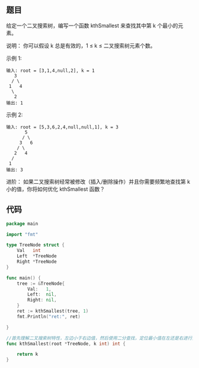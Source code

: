 ## 题目

给定一个二叉搜索树，编写一个函数 kthSmallest 来查找其中第 k 个最小的元素。

说明：
你可以假设 k 总是有效的，1 ≤ k ≤ 二叉搜索树元素个数。

示例 1:
~~~
输入: root = [3,1,4,null,2], k = 1
   3
  / \
 1   4
  \
   2
输出: 1
~~~
示例 2:
~~~
输入: root = [5,3,6,2,4,null,null,1], k = 3
       5
      / \
     3   6
    / \
   2   4
  /
 1
输出: 3
~~~
进阶：
如果二叉搜索树经常被修改（插入/删除操作）并且你需要频繁地查找第 k 小的值，你将如何优化 kthSmallest 函数？




## 代码

~~~go
package main

import "fmt"

type TreeNode struct {
	Val   int
	Left  *TreeNode
	Right *TreeNode
}

func main() {
	tree := &TreeNode{
		Val:   1,
		Left:  nil,
		Right: nil,
	}
	ret := kthSmallest(tree, 1)
	fmt.Println("ret:", ret)

}

//首先理解二叉搜索树特性，左边小于右边值，然后使用二分查找，定位最小值在左还是右进行查找
func kthSmallest(root *TreeNode, k int) int {

	return k
}

~~~
